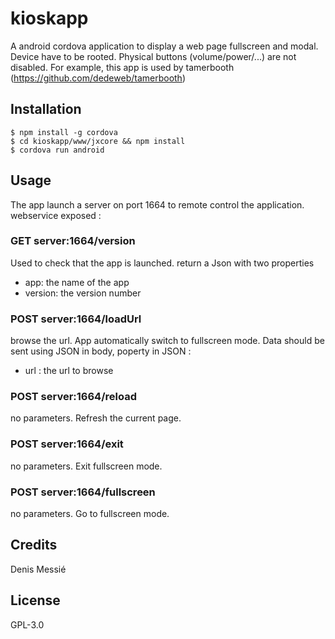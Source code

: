 # kioskapp

A android cordova application to display a web page fullscreen and modal. Device have to be rooted. Physical buttons (volume/power/...) are
not disabled. 
For example, this app is used by tamerbooth (https://github.com/dedeweb/tamerbooth) 

## Installation

	$ npm install -g cordova
	$ cd kioskapp/www/jxcore && npm install
	$ cordova run android

## Usage

The app launch a server on port 1664 to remote control the application.
webservice exposed : 
### GET server:1664/version
Used to check that the app is launched. return a Json with two properties
* app: the name of the app
* version: the version number

### POST server:1664/loadUrl
browse the url. App automatically switch to fullscreen mode.  Data should be sent using JSON in body, poperty in JSON : 
* url : the url to browse

### POST server:1664/reload
no parameters. Refresh the current page. 

### POST server:1664/exit
no parameters. Exit fullscreen mode.

### POST server:1664/fullscreen
no parameters. Go to fullscreen mode. 



## Credits

Denis Messié

## License

GPL-3.0
